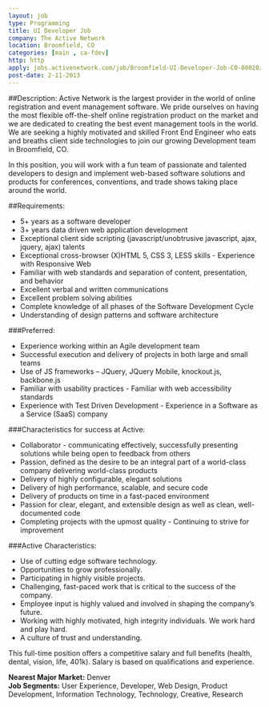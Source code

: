 ```yaml
---
layout: job
type: Programming
title: UI Developer Job
company: The Active Network
location: Broomfield, CO
categories: [main , ca-fdev]
http: http
apply: jobs.activenetwork.com/job/Broomfield-UI-Developer-Job-CO-80020/2421414/?feedId=4&?utm_source=workcreative.net
post-date: 2-11-2013
---
```


##Description:
Active Network is the largest provider in the world of online registration and event management software. We pride ourselves on having the most flexible off-the-shelf online registration product on the market and we are dedicated to creating the best event management tools in the world. We are seeking a highly motivated and skilled Front End Engineer who eats and breaths client side technologies to join our growing Development team in Broomfield, CO.

In this position, you will work with a fun team of passionate and talented developers to design and implement web-based software solutions and products for conferences, conventions, and trade shows taking place around the world.

##Requirements: 
* 5+ years as a software developer 
* 3+ years data driven web application development 
* Exceptional client side scripting (javascript/unobtrusive javascript, ajax, jquery, ajax) talents 
* Exceptional cross-browser (X)HTML 5, CSS 3, LESS skills - Experience with Responsive Web 
* Familiar with web standards and separation of content, presentation, and behavior 
* Excellent verbal and written communications 
* Excellent problem solving abilities 
* Complete knowledge of all phases of the Software Development Cycle 
* Understanding of design patterns and software architecture

###Preferred: 
* Experience working within an Agile development team
* Successful execution and delivery of projects in both large and small teams
* Use of JS frameworks – JQuery, JQuery Mobile, knockout.js, backbone.js 
* Familiar with usability practices - Familiar with web accessibility standards 
* Experience with Test Driven Development - Experience in a Software as a Service (SaaS) company

###Characteristics for success at Active: 
* Collaborator - communicating effectively, successfully presenting solutions while being open to feedback from others 
* Passion, defined as the desire to be an integral part of a world-class company delivering world-class products 
* Delivery of highly configurable, elegant solutions 
* Delivery of high performance, scalable, and secure code 
* Delivery of products on time in a fast-paced environment 
* Passion for clear, elegant, and extensible design as well as clean, well-documented code 
* Completing projects with the upmost quality - Continuing to strive for improvement

###Active Characteristics: 
* Use of cutting edge software technology. 
* Opportunities to grow professionally.
* Participating in highly visible projects.
* Challenging, fast-paced work that is critical to the success of the company. 
* Employee input is highly valued and involved in shaping the company’s future. 
* Working with highly motivated, high integrity individuals. We work hard and play hard. 
* A culture of trust and understanding.

This full-time position offers a competitive salary and full benefits (health, dental, vision, life, 401k). Salary is based on qualifications and experience.

**Nearest Major Market:** Denver  
**Job Segments:** User Experience, Developer, Web Design, Product Development, Information Technology, Technology, Creative, Research 
